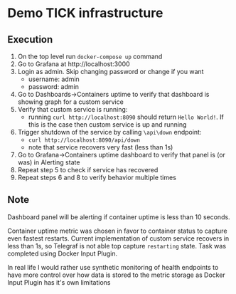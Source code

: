 # Demo TICK infrastructure 

## Execution

1. On the top level run `docker-compose up` command
2. Go to Grafana at http://localhost:3000
3. Login as admin. Skip changing password or change if you want
    - username: admin
    - password: admin
4. Go to Dashboards->Containers uptime to verify that dashboard is showing graph for a custom service
5. Verify that custom service is running:
    - running `curl http://localhost:8090` should return `Hello World!`. If this is the case then custom service is up and running
6. Trigger shutdown of the service by calling `\api\down` endpoint:
    - `curl http://localhost:8090/api/down`
    - note that service recovers very fast (less than 1s)
7. Go to Grafana->Containers uptime dashboard to verify that panel is (or was) in Alerting state
8. Repeat step 5 to check if service has recovered
9. Repeat steps 6 and 8 to verify behavior multiple times

## Note
Dashboard panel will be alerting if container uptime is less than 10 seconds.

Container uptime metric was chosen in favor to container status to capture even fastest restarts. Current implementation of custom service recovers in less than 1s, so Telegraf is not able top capture `restarting` state. Task was completed using Docker Input Plugin.

In real life I would rather use synthetic monitoring of health endpoints to have more control over how data is stored to the metric storage as Docker Input Plugin has it's own limitations